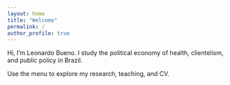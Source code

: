 ```yaml
---
layout: home
title: "Welcome"
permalink: /
author_profile: true
---
```


Hi, I’m Leonardo Bueno. I study the political economy of health, clientelism, and public policy in Brazil.

Use the menu to explore my research, teaching, and CV.



